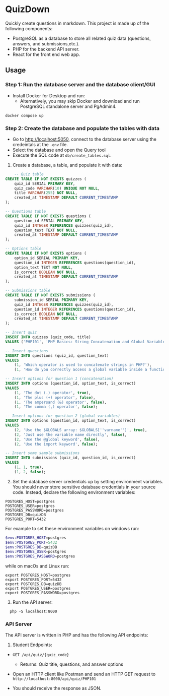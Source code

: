# QuizDown

Quickly create questions in markdown. This project is made up of the following components:
 - PostgreSQL as a database to store all related quiz data (questions, answers, and submissions,etc.).
 - PHP for the backend API server.
 - React for the front end web app.

## Usage


### Step 1: Run the database server and the database client/GUI
- Install Docker for Desktop and run:
  - Alternatively, you may skip Docker and download and run PostgreSQL standalone server and PgAdmin4.

```shell
docker compose up
```
### Step 2: Create the database and populate the tables with data
- Go to [http://localhost:5050](http://localhost:5050), connect to the database server using the credeintals at the `.env` file.
- Select the database and open the Query tool
- Execute the SQL code at `db/create_tables.sql`.

1. Create a database, a table, and populate it with data:

```sql
    -- Quiz table
CREATE TABLE IF NOT EXISTS quizzes (
    quiz_id SERIAL PRIMARY KEY,
    quiz_code VARCHAR(10) UNIQUE NOT NULL,
    title VARCHAR(255) NOT NULL,
    created_at TIMESTAMP DEFAULT CURRENT_TIMESTAMP
);

-- Questions table
CREATE TABLE IF NOT EXISTS questions (
    question_id SERIAL PRIMARY KEY,
    quiz_id INTEGER REFERENCES quizzes(quiz_id),
    question_text TEXT NOT NULL,
    created_at TIMESTAMP DEFAULT CURRENT_TIMESTAMP
);

-- Options table
CREATE TABLE IF NOT EXISTS options (
    option_id SERIAL PRIMARY KEY,
    question_id INTEGER REFERENCES questions(question_id),
    option_text TEXT NOT NULL,
    is_correct BOOLEAN NOT NULL,
    created_at TIMESTAMP DEFAULT CURRENT_TIMESTAMP
);

-- Submissions table
CREATE TABLE IF NOT EXISTS submissions (
    submission_id SERIAL PRIMARY KEY,
    quiz_id INTEGER REFERENCES quizzes(quiz_id),
    question_id INTEGER REFERENCES questions(question_id),
    is_correct BOOLEAN NOT NULL,
    created_at TIMESTAMP DEFAULT CURRENT_TIMESTAMP
);

-- Insert quiz
INSERT INTO quizzes (quiz_code, title) 
VALUES ('PHP101', 'PHP Basics: String Concatenation and Global Variables');

-- Insert questions
INSERT INTO questions (quiz_id, question_text) 
VALUES 
    (1, 'Which operator is used to concatenate strings in PHP?'),
    (1, 'How do you correctly access a global variable inside a function in PHP?');

-- Insert options for question 1 (concatenation)
INSERT INTO options (question_id, option_text, is_correct) 
VALUES 
    (1, 'The dot (.) operator', true),
    (1, 'The plus (+) operator', false),
    (1, 'The ampersand (&) operator', false),
    (1, 'The comma (,) operator', false);

-- Insert options for question 2 (global variables)
INSERT INTO options (question_id, option_text, is_correct) 
VALUES 
    (2, 'Use the $GLOBALS array: $GLOBALS[''varname'']', true),
    (2, 'Just use the variable name directly', false),
    (2, 'Use the @global keyword', false),
    (2, 'Use the import keyword', false);

-- Insert some sample submissions
INSERT INTO submissions (quiz_id, question_id, is_correct) 
VALUES 
    (1, 1, true),
    (1, 2, false);


```
2. Set the database server credentials up by setting environment variables. You should never store sensitive database credentials in your source code. Instead, declare the following environment variables:

```shell
POSTGRES_HOST=postgres
POSTGRES_USER=postgres
POSTGRES_PASSWORD=postgres
POSTGRES_DB=quizDB
POSTGRES_PORT=5432
```

For example to set these environment variables on windows run:
    
```powershell
$env:POSTGRES_HOST=postgres
$env:POSTGRES_PORT=5432
$env:POSTGRES_DB=quizDB
$env:POSTGRES_USER=postgres
$env:POSTGRES_PASSWORD=postgres
```

while on macOs and Linux run:

```shell
export POSTGRES_HOST=postgres
export POSTGRES_PORT=5432
export POSTGRES_DB=quizDB
export POSTGRES_USER=postgres
export POSTGRES_PASSWORD=postgres
```

3. Run the API server:
```shell
  php -S localhost:8000
```



### API Server

The API server is written in PHP and has the following API endpoints:
1. Student Endpoints:

- `GET /api/quiz/{quiz_code}`
  - Returns: Quiz title, questions, and answer options

- Open an HTTP client like Postman and send an HTTP GET request to `http://localhost:8000/api/quiz/PHP101`

- You should receive the response as JSON.



